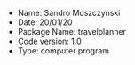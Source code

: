 - Name: Sandro Moszczynski
- Date: 20/01/20
- Package Name: travelplanner
- Code version: 1.0
- Type: computer program